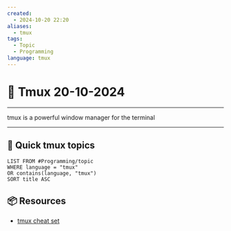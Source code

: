 ```yaml
---
created:
  - 2024-10-20 22:20
aliases:
  - tmux
tags:
  - Topic
  - Programming
language: tmux
---
```

# 📃 Tmux 20-10-2024

---
tmux is a powerful window manager for the terminal

---

## 📜 Quick tmux topics
```dataview
LIST FROM #Programming/topic 
WHERE language = "tmux"
OR contains(language, "tmux")
SORT title ASC
```

## 📦 Resources
- [tmux cheat set](https://tmuxcheatsheet.com/ )